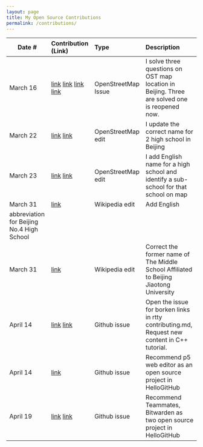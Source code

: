 ```yaml
---
layout: page
title: My Open Source Contributions
permalink: /contributions/
---
```


<!--
Type of the contribution should be "Wikipedia edit", "OpenStreet Map feature", "Documentation", "Course website", "Blog",
"Browser Add-on", etc.

The description should include a brief summary of what you did.

The link should bring us to a public page that shows your contribution. 

Replace the first row with your own contribution. 

-->





| Date #       | Contribution (Link)  | Type  | Description |
|---|:---|:---|:---|
| March 16   | [link](https://www.openstreetmap.org/note/3882339) [link](https://www.openstreetmap.org/note/3805359) [link](https://www.openstreetmap.org/note/3823581) [link](https://www.openstreetmap.org/note/3899624) | OpenStreetMap Issue |   I solve three questions on OST map location in Beijing. Three are solved one is reopened now.|
| March 22   |  [link](https://www.openstreetmap.org/changeset/149039831) [link](https://www.openstreetmap.org/changeset/149039897)  | OpenStreetMap edit    |   I update the correct name for 2 high school in Beijing|
| March 23   |  [link](https://www.openstreetmap.org/changeset/149071023) [link](https://www.openstreetmap.org/changeset/149070790#map=18/39.95793/116.35446&layers=N) | OpenStreetMap edit    |   I add English name for a high school and identify a sub-school for that school on map|
| March 31    | [link](https://zh.wikipedia.org/w/index.php?title=%E5%8C%97%E4%BA%AC%E5%B8%82%E7%AC%AC%E5%9B%9B%E4%B8%AD%E5%AD%A6&diff=prev&oldid=82101927)    |  Wikipedia edit    | Add English 
abbreviation for Beijing No.4 High School    |
| March 31    | [link](https://zh.wikipedia.org/w/index.php?title=%E5%8C%97%E4%BA%AC%E4%BA%A4%E9%80%9A%E5%A4%A7%E5%AD%A6%E9%99%84%E5%B1%9E%E4%B8%AD%E5%AD%A6&diff=prev&oldid=82101957)    | Wikipedia edit    |  Correct the former name of The Middle School Affiliated to Beijing Jiaotong University    |
| April 14    | [link](https://github.com/zhaojh329/rtty/issues/124) [link](https://github.com/federico-busato/Modern-CPP-Programming/issues/92)|Github issue| Open the issue for borken links in rtty contributing.md, Request new content in C++ tutorial.|
| April 14    | [link](https://github.com/521xueweihan/HelloGitHub/issues/2727) |Github issue| Recommend p5 web editor as an open source project in HelloGitHub |
| April 19    | [link](https://github.com/521xueweihan/HelloGitHub/issues/2734) [link](https://github.com/521xueweihan/HelloGitHub/issues/2733)  | Github issue | Recommend Teammates, Bitwarden as two open source project in HelloGitHub  |